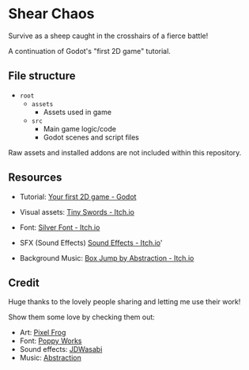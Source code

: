 # Shear Chaos

Survive as a sheep caught in the crosshairs of a fierce battle!

A continuation of Godot's "first 2D game" tutorial.

## File structure

- `root`
	- `assets`
		- Assets used in game
	- `src`
		- Main game logic/code
		- Godot scenes and script files

Raw assets and installed addons are not included within this repository.

## Resources

- Tutorial: [Your first 2D game - Godot](https://docs.godotengine.org/en/stable/getting_started/first_2d_game/index.html)

- Visual assets: [Tiny Swords - Itch.io](https://pixelfrog-assets.itch.io/tiny-swords)
- Font: [Silver Font - Itch.io](https://poppyworks.itch.io/silver)
- SFX (Sound Effects) [Sound Effects - Itch.io](https://jdwasabi.itch.io/8-bit-16-bit-sound-effects-pack)'
- Background Music: [Box Jump by Abstraction - Itch.io](https://tallbeard.itch.io/three-red-hearts-prepare-to-dev)

## Credit

Huge thanks to the lovely people sharing and letting me use their work!

Show them some love by checking them out:

- Art: [Pixel Frog](https://pixelfrog-assets.itch.io/)
- Font: [Poppy Works](https://poppy.works/)
- Sound effects: [JDWasabi](https://www.jdwasabi.com/)
- Music: [Abstraction](https://abstractionmusic.com/)
